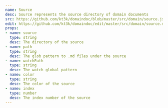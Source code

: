 ```yaml
---
name: Source
desc: Source represents the source directory of domain documents
src: https://github.com/kt3k/domaindoc/blob/master/src/domain/source.js
edit: https://github.com/kt3k/domaindoc/edit/master/src/domain/source.md
props:
- name: source
  type: string
  desc: The directory of the source
- name: path
  type: string
  desc: The glob pattern to .md files under the source
- name: watchPath
  type: string
  desc: The watch global pattern
- name: color
  type: string
  desc: The color of the source
- name: index
  type: number
  desc: The index number of the source
---
```

